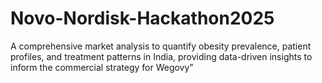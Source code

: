 # Novo-Nordisk-Hackathon2025
A comprehensive market analysis to quantify obesity prevalence, patient profiles, and treatment patterns in India, providing data-driven insights to inform the commercial strategy for Wegovy"
